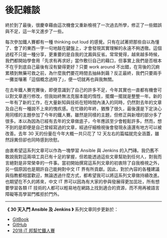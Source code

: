 # 後記雜談

終於到了最後，很慶幸藉由這次機會又重新檢視了一次過去所學，修正了一些錯誤與不足，這一年又進步了一些。

每次參加鐵人賽都有一種 thinking out loud 的感覺。只有在試著把那些自以為懂了、會了的東西一字一句地敲在鍵盤上，才會發現其實理解的永遠不夠透徹。這個過程不只是一種分享，更重要的是自我的沈澱與反省。常常覺得，越來越多時候，我們都開始學會用「先求有再求好」當作敷衍自己的藉口，但事實上我們是否根本不在乎到底自己最後有沒有變得更好？只要 work around 不出錯，在背後的沉痾累積到無藥可救之前，為什麼我們要花時間去抽絲剝繭？反正最終，我們只要兩手一攤並嚷著「這個概念過時了」，便一切就再也與我無關。

在去年鐵人賽完賽後，即便意識到了自己的許多不足，今年其實也一直都有機會可以對文章進行修改，但我始終無法克服本能的惰性，擺爛一擺就是整整一年。新的一年有了新的工作，在大量新知與技術在短時間內湧入的同時，仍然對去年的文章及自己有一種說不上來的愧疚感。在忙碌的年終，猶豫了很久，最後還是下定決心用同樣的主題參加了今年的鐵人賽。雖然是同樣的主題，但修正與新增的部分多了很多。本以為因為已經有去年的文章做底子，今年應該至少會輕鬆許多。然而，想不到的是即便是自己曾經寫過的文章，經過仔細檢視後會發現永遠還有地方可以被改善。去年 30 天的份量在今年大概一共只花了 12 天左右的篇幅就完全涵蓋，雖然訝異但卻也同時感到欣慰。

由衷希望這系列文章可以作為一塊學習 Ansible 與 Jenkins 的入門磚。我仍舊不敢說我對這兩項工具已有十足的掌握，但若能透過這些文章幫助到任何人，對我而言絕對是非常榮幸的一件事。當初開始撰寫這系列文章的初衷除了自我檢視之外，另一個原因也是期許自己能夠對中文 IT 界有所貢獻。因此，對於內容的各種建議與指教都相當歡迎，無論透過什麼方式，都希望我可以將這系列文章做持續改進。也期望在不久的將來，中文 IT 界可以因為有大家的參與發展得更加茁壯，所有想要學習各類 IT 技術的人都可以輕易地在網路上找到適合的資源，而不用再被語言障礙等高學習門檻拒於門外。

---

**《 30 天入門 Ansible 及 Jenkins 》** 系列文章同步更新於：

* [GitBook]( https://www.gitbook.com/book/tsoliangwu0130/learn-ansible-and-jenkins-in-30-days/)
* [GitHub]( https://github.com/tsoliangwu0130/learn-ansible-and-jenkins-in-30-days)
* [2018 iT 邦幫忙鐵人賽](https://ithelp.ithome.com.tw/users/20103346/ironman/1473)
